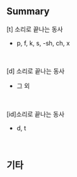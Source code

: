 ## Summary

[t] 소리로 끝나는 동사
- p, f, k, s, -sh, ch, x

<br>

[d] 소리로 끝나는 동사
- 그 외

<br>

[id]소리로 끝나는 동사
- d, t

<br>

## 기타

